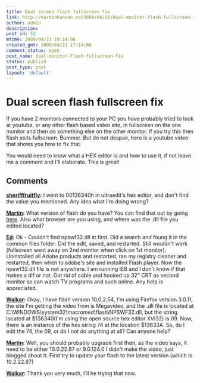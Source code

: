 ```yaml
---
title: Dual screen flash fullscreen fix
link: http://martinhansen.no/2009/04/21/dual-monitor-flash-fullscreen-fix/
author: admin
description: 
post_id: 52
mtime: 2009/04/21 19:14:06
created_gmt: 2009/04/21 17:14:06
comment_status: open
post_name: dual-monitor-flash-fullscreen-fix
status: publish
post_type: post
layout: 'default'
---
```


# Dual screen flash fullscreen fix

If you have 2 monitors connected to your PC you have probably tried to look at youtube, or any other flash based video site, in fullscreen on the one monitor and then do something else on the other monitor. If you try this then flash exits fullscreen. Bummer. But do not despair, here is a youtube video that shows you how to fix that. 

You would need to know what a HEX editor is and how to use it, if not leave me a comment and I'll elaborate. This is great!

## Comments

**[sherifffruitfly](#2301 "2009-06-13 22:25:36"):** I went to 00136340h in ultraedit's hex editor, and don't find the value you mentioned. Any idea what I'm doing wrong?

**[Martin](#2302 "2009-06-15 16:58:01"):** What version of flash do you have? You can find that out by going [here](http://www.adobe.com/software/flash/about/). Also what browser are you using, and where was the .dll file you edited located?

**[Ed](#2308 "2009-06-26 22:28:42"):** Ok - Couldn't find npswf32.dll at first. Did a search and foung it in the common files folder. Did the edit, saved, and restarted. Still wouldn't work (fullscreen went away on 2nd monitor when click on 1st monitor). Uninstalled all Adobe products and restarted, ran my registry cleaner and restarted, then when to adobe's site and installed Flash player. Now the npswf32.dll file is not anywhere. I am running IE8 and I don't know if that makes a dif or not. Got rid of cable and hooked up 32" CRT as second monitor so can watch TV programs and such online. Any help is appreciated.

**[Walkar](#2304 "2009-06-18 04:00:06"):** Okay, I have flash version 10,0,2,54, I'm using Firefox version 3.0.11, the site I'm getting the video from is Megavideo, and the .dll file is located at C:\WINDOWS\system32\macromed\flash\NPSWF32.dll, but the string located at $136340(I'm using the open source hex editor XVI32) is 09. Now, there is an instance of the hex string 74 at the location $13633A. So, do I edit the 74, the 09, or do I not do anything at all? Can anyone help?

**[Martin](#2305 "2009-06-18 11:11:26"):** Well, you should probably upgrade first then, as the video says, it need to be either 10.0.22.87 or 9.0.124.0 I didn't make the video, just blogged about it. First try to update your flash to the latest version (which is 10.2.22.87)

**[Walkar](#2306 "2009-06-18 18:11:03"):** Thank you very much, I'll be trying that now.

